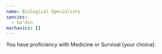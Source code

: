 ```yaml
---
name: Biological Specialists
species:
  - ho'din
mechanics: []
---
```

You have proficiency with Medicine or Survival (your choice).
